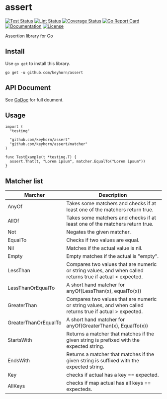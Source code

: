 # assert

[![Test Status](https://github.com/keyhorn/assert/workflows/test/badge.svg)](https://github.com/keyhorn/assert/actions?query=workflow%3Atest)
[![Lint Status](https://github.com/keyhorn/assert/workflows/lint/badge.svg)](https://github.com/keyhorn/assert/actions?query=workflow%3Alint)
[![Coverage Status](https://coveralls.io/repos/github/keyhorn/assert/badge.svg?branch=main)](https://coveralls.io/github/keyhorn/assert?branch=main)
[![Go Report Card](https://goreportcard.com/badge/github.com/keyhorn/assert)](https://goreportcard.com/report/github.com/keyhorn/assert)
[![Documentation](https://godoc.org/github.com/keyhorn/assert?status.svg)](http://godoc.org/github.com/keyhorn/assert)
[![License](https://img.shields.io/github/license/keyhorn/assert.svg?maxAge=2592000)](https://github.com/keyhorn/assert/LICENSE)

Assertion library for Go

## Install

Use `go get` to install this library.

```shell
go get -u github.com/keyhorn/assert
```

## API Document

See [GoDoc](https://godoc.org/github.com/keyhorn/assert) for full doument.

## Usage

```golang
import (
  "testing"

  "github.com/keyhorn/assert"
  "github.com/keyhorn/assert/matcher"
)

func TestExample(t *testing.T) {
  assert.That(t, "Lorem ipsum", matcher.EqualTo("Lorem ipsum"))
}
```

## Matcher list

| Marcher              | Description                                                                                               |
| -------------------- | --------------------------------------------------------------------------------------------------------- |
| AnyOf                | Takes some matchers and checks if at least one of the matchers return true.                               |
| AllOf                | Takes some matchers and checks if at least one of the matchers return true.                               |
| Not                  | Negates the given matcher.                                                                                |
| EqualTo              | Checks if two values are equal.                                                                           |
| Nil                  | Matches if the actual value is nil.                                                                       |
| Empty                | Empty matches if the actual is "empty".                                                                   |
| LessThan             | Compares two values that are numeric or string values, and when called returns true if actual < expected. |
| LessThanOrEqualTo    | A short hand matcher for anyOf(LessThan(x), equalTo(x))                                                   |
| GreaterThan          | Compares two values that are numeric or string values, and when called returns true if actual > expected. |
| GreaterThanOrEqualTo | A short hand matcher for anyOf(GreaterThan(x), EqualTo(x))                                                |
| StartsWith           | Returns a matcher that matches if the given string is prefixed with the expected string.                  |
| EndsWith             | Returns a matcher that matches if the given string is suffixed with the expected string.                  |
| Key                  | checks if actual has a key == expected.                                                                   |
| AllKeys              | checks if map actual has all keys == expecteds.                                                           |
